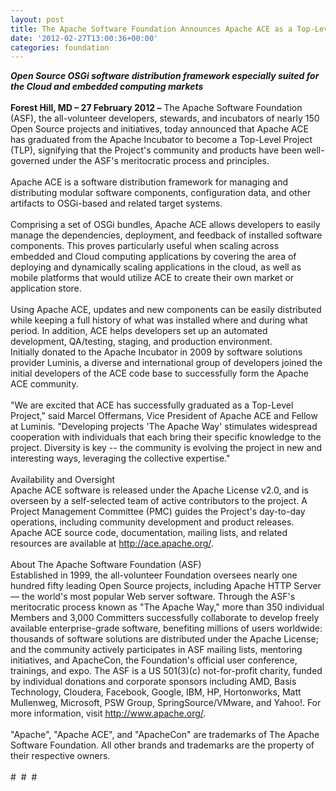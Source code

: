 ```yaml
---
layout: post
title: The Apache Software Foundation Announces Apache ACE as a Top-Level Project
date: '2012-02-27T13:00:36+00:00'
categories: foundation
---
```

<p id="yui_3_2_0_24_133028785985289"><span id="yui_3_2_0_24_1330287859852125"><i><b>Open Source OSGi software distribution framework especially suited for the Cloud and embedded computing markets</b></i><br /> <br /> <b>Forest Hill, MD – 27 February 2012 –</b> The Apache Software Foundation 
(ASF), the all-volunteer developers, stewards, and incubators of nearly 
150 Open Source projects and initiatives, today announced that Apache 
ACE has graduated from the Apache Incubator to become a Top-Level 
Project (TLP), signifying that the Project's community and products have
 been well-governed under the ASF's meritocratic process and principles.<br /> <br />
Apache ACE is a software distribution framework for managing and 
distributing modular software components, configuration data, and other 
artifacts to OSGi-based and related target systems.<br /> <br />
Comprising a set of OSGi bundles, Apache ACE allows developers to easily
 manage the dependencies, deployment, and feedback of installed software
 components. This proves particularly useful when scaling across 
embedded and Cloud computing applications by covering the area of 
deploying and dynamically scaling applications in the cloud, as well as 
mobile platforms that would utilize ACE to create their own market or 
application store.<br /> <br />
Using Apache ACE, updates and new components can be easily distributed 
while keeping a full history of what was installed where and during what
 period. In addition, ACE helps developers set up an automated 
development, QA/testing, staging, and production environment.<br />
Initially donated to the Apache Incubator in 2009 by software solutions 
provider Luminis, a diverse and international group of developers joined
 the initial developers of the ACE code base to successfully form the 
Apache ACE community.<br /> <br />
&quot;We are excited that ACE has successfully graduated as a Top-Level 
Project,&quot; said Marcel Offermans, Vice President of Apache ACE and Fellow
 at Luminis. &quot;Developing projects 'The Apache Way' stimulates widespread
 cooperation with individuals that each bring their specific knowledge 
to the project. Diversity is key -- the community is evolving the 
project in new and interesting ways, leveraging the collective 
expertise.&quot;<br /> <br />
Availability and Oversight<br />
Apache ACE software is released under the Apache License v2.0, and is 
overseen by a self-selected team of active contributors to the project. A
 Project Management Committee (PMC) guides the Project's day-to-day 
operations, including community development and product releases. Apache
 ACE source code, documentation, mailing lists, and related resources 
are available at <a href="http://ace.apache.org/">http://ace.apache.org/</a>.<br /> <br />
About The Apache Software Foundation (ASF)<br />
Established in 1999, the all-volunteer Foundation oversees nearly one 
hundred fifty leading Open Source projects, including Apache HTTP Server
 — the world's most popular Web server software. Through the ASF's 
meritocratic process known as &quot;The Apache Way,&quot; more than 350 individual
 Members and 3,000 Committers successfully collaborate to develop freely
 available enterprise-grade software, benefiting millions of users 
worldwide: thousands of software solutions are distributed under the 
Apache License; and the community actively participates in ASF mailing 
lists, mentoring initiatives, and ApacheCon, the Foundation's official 
user conference, trainings, and expo. The ASF is a US 501(3)(c) 
not-for-profit charity, funded by individual donations and corporate 
sponsors including AMD, Basis Technology, Cloudera, Facebook, Google, 
IBM, HP, Hortonworks, Matt Mullenweg, Microsoft, PSW Group, 
SpringSource/VMware, and Yahoo!. For more information, visit <a href="http://www.apache.org/">
http://www.apache.org/</a>.<br /> <br />
&quot;Apache&quot;, &quot;Apache ACE&quot;, and &quot;ApacheCon&quot; are trademarks of The Apache 
Software Foundation. All other brands and trademarks are the property of
 their respective owners.<br /> <br />
#&nbsp; #&nbsp; #</span></p>
